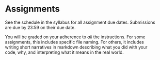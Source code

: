 # Assignments

See the schedule in the syllabus for all assignment due dates. Submissions are due by 23:59 on their due date.

You will be graded on your adherence to *all* the instructions. For some assignments, this includes specific file naming. For others, it includes writing short narratives in markdown describing what you did with your code, why, and interpreting what it means in the real world.
